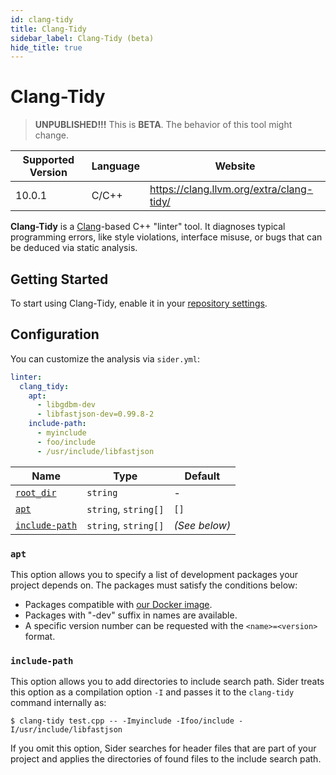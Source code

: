 ```yaml
---
id: clang-tidy
title: Clang-Tidy
sidebar_label: Clang-Tidy (beta)
hide_title: true
---
```


# Clang-Tidy

> **UNPUBLISHED!!!** This is **BETA**. The behavior of this tool might change.

| Supported Version | Language | Website                                  |
| ----------------- | -------- | ---------------------------------------- |
| 10.0.1            | C/C++    | https://clang.llvm.org/extra/clang-tidy/ |

**Clang-Tidy** is a [Clang](https://clang.llvm.org/)-based C++ "linter" tool. It diagnoses typical programming errors, like style violations, interface misuse, or bugs that can be deduced via static analysis.

## Getting Started

To start using Clang-Tidy, enable it in your [repository settings](../../getting-started/repository-settings.md).

## Configuration

You can customize the analysis via `sider.yml`:

```yaml
linter:
  clang_tidy:
    apt:
      - libgdbm-dev
      - libfastjson-dev=0.99.8-2
    include-path:
      - myinclude
      - foo/include
      - /usr/include/libfastjson
```

| Name                                                                                  | Type                 | Default       |
| ------------------------------------------------------------------------------------- | -------------------- | ------------- |
| [`root_dir`](../../getting-started/custom-configuration.md#linteranalyzer_idroot_dir) | `string`             | -             |
| [`apt`](#apt)                                                                         | `string`, `string[]` | `[]`          |
| [`include-path`](#include-path)                                                       | `string`, `string[]` | _(See below)_ |

### `apt`

This option allows you to specify a list of development packages your project depends on.
The packages must satisfy the conditions below:

- Packages compatible with [our Docker image](https://github.com/sider/devon_rex/blob/master/base/Dockerfile).
- Packages with "-dev" suffix in names are available.
- A specific version number can be requested with the `<name>=<version>` format.

### `include-path`

This option allows you to add directories to include search path.
Sider treats this option as a compilation option `-I` and passes it to the `clang-tidy` command internally as:

```console
$ clang-tidy test.cpp -- -Imyinclude -Ifoo/include -I/usr/include/libfastjson
```

If you omit this option, Sider searches for header files that are part of your project and applies the directories of found files to the include search path.
